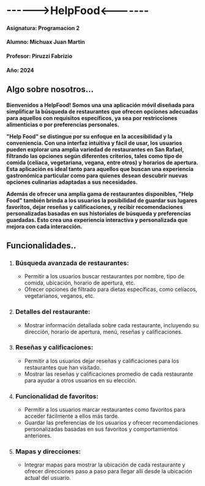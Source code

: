 <h1>------>HelpFood<-------</h1>
<h4>Asignatura: Programacion 2</h4>
<h4>Alumno: Michuax Juan Martin</h4>
<h4>Profesor: Piruzzi Fabrizio</h4>
<h4>Año: 2024</h4>

<h2>Algo sobre nosotros...</h2>
<h4>
  <p>Bienvenidos a HelpFood! Somos una una aplicación móvil diseñada para simplificar la búsqueda de restaurantes que ofrecen opciones adecuadas para aquellos con requisitos específicos, ya sea por restricciones alimenticias o por preferencias personales.</p>
  <p>"Help Food" se distingue por su enfoque en la accesibilidad y la conveniencia. Con una interfaz intuitiva y fácil de usar, los usuarios pueden explorar una amplia variedad de restaurantes en San Rafael, filtrando las opciones según diferentes criterios, tales como tipo de comida (celíaca, vegetariana, vegana, entre otros) y horarios de apertura. Esta aplicación es ideal tanto para aquellos que buscan una experiencia gastronómica particular como para quienes desean descubrir nuevas opciones culinarias adaptadas a sus necesidades.</p>
<p>Además de ofrecer una amplia gama de restaurantes disponibles, "Help Food" también brinda a los usuarios la posibilidad de guardar sus lugares favoritos, dejar reseñas y calificaciones, y recibir recomendaciones personalizadas basadas en sus historiales de búsqueda y preferencias guardadas. Esto crea una experiencia interactiva y personalizada que mejora con cada interacción.</p>
</h4>
<h2>Funcionalidades..</h2>
<ol>
    <li>
        <h3>Búsqueda avanzada de restaurantes:</h3>
        <ul>
            <li>Permitir a los usuarios buscar restaurantes por nombre, tipo de comida, ubicación, horario de apertura, etc.</li>
            <li>Ofrecer opciones de filtrado para dietas específicas, como celíacos, vegetarianos, veganos, etc.</li>
        </ul>
    </li>
    <li>
        <h3>Detalles del restaurante:</h3>
        <ul>
            <li>Mostrar información detallada sobre cada restaurante, incluyendo su dirección, horario de apertura, menú, reseñas y calificaciones.</li>
        </ul>
    </li>
    <li>
        <h3>Reseñas y calificaciones:</h3>
        <ul>
            <li>Permitir a los usuarios dejar reseñas y calificaciones para los restaurantes que han visitado.</li>
            <li>Mostrar las reseñas y calificaciones promedio de cada restaurante para ayudar a otros usuarios en su elección.</li>
        </ul>
    </li>
    <li>
        <h3>Funcionalidad de favoritos:</h3>
        <ul>
            <li>Permitir a los usuarios marcar restaurantes como favoritos para acceder fácilmente a ellos más tarde.</li>
            <li>Guardar las preferencias de los usuarios y ofrecer recomendaciones personalizadas basadas en sus favoritos y comportamientos anteriores.</li>
        </ul>
    </li>
    <li>
        <h3>Mapas y direcciones:</h3>
        <ul>
            <li>Integrar mapas para mostrar la ubicación de cada restaurante y ofrecer direcciones paso a paso para llegar allí desde la ubicación actual del usuario.</li>
        </ul>
    </li>
</ol>
